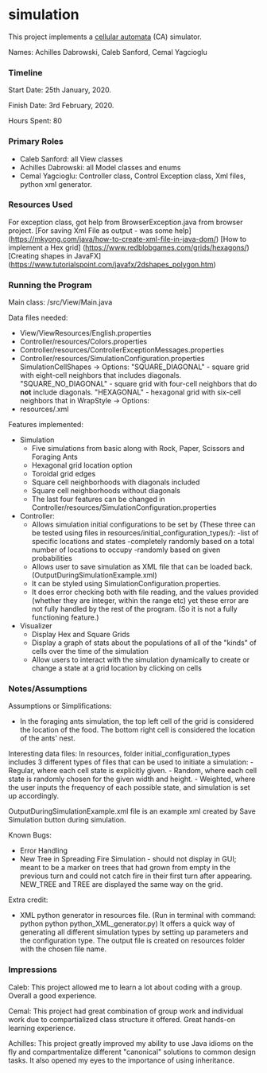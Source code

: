simulation
====

This project implements a [cellular automata](https://www2.cs.duke.edu/courses/compsci308/current/assign/02_simulation/index.php) (CA) simulator.

Names: Achilles Dabrowski, Caleb Sanford, Cemal Yagcioglu

### Timeline

Start Date: 25th January, 2020.

Finish Date: 3rd February, 2020.

Hours Spent: 80 

### Primary Roles
* Caleb Sanford: all View classes
* Achilles Dabrowski: all Model classes and enums 
* Cemal Yagcioglu: Controller class, Control Exception class, Xml files, python xml generator. 

### Resources Used
For exception class, got help from BrowserException.java from browser project.
[For saving Xml File as output - was some help] (https://mkyong.com/java/how-to-create-xml-file-in-java-dom/) 
[How to implement a Hex grid] (https://www.redblobgames.com/grids/hexagons/)
[Creating shapes in JavaFX] (https://www.tutorialspoint.com/javafx/2dshapes_polygon.htm)


### Running the Program

Main class: /src/View/Main.java

Data files needed: 
- View/ViewResources/English.properties
- Controller/resources/Colors.properties
- Controller/resources/ControllerExceptionMessages.properties
- Controller/resources/SimulationConfiguration.properties
    SimulationCellShapes -> Options: "SQUARE_DIAGONAL" - square grid with eight-cell neighbors that includes diagonals.
     "SQUARE_NO_DIAGONAL" - square grid with four-cell neighbors that do **not** include diagonals.
     "HEXAGONAL" - hexagonal grid with six-cell neighbors that in
    WrapStyle -> Options: 
- resources/<USER CREATED>.xml


Features implemented:
- Simulation
    - Five simulations from basic along with Rock, Paper, Scissors and Foraging Ants
    - Hexagonal grid location option
    - Toroidal grid edges
    - Square cell neighborhoods with diagonals included
    - Square cell neighborhoods without diagonals 
    - The last four features can be changed in Controller/resources/SimulationConfiguration.properties 
- Controller:
    - Allows simulation initial configurations to be set by (These three can be tested using files in resources/initial_configuration_types/):
        -list of specific locations and states
        -completely randomly based on a total number of locations to occupy
        -randomly based on given probabilities
   - Allows user to save simulation as XML file that can be loaded back. (OutputDuringSimulationExample.xml)
   - It can be styled using SimulationConfiguration.properties. 
   - It does error checking both with file reading, and the values provided (whether they are integer, within the range etc) yet these error are not
      fully handled by the rest of the program. (So it is not a fully functioning feature.)
- Visualizer
    - Display Hex and Square Grids
    - Display a graph of stats about the populations of all of the "kinds" of cells over the time of the simulation
    - Allow users to interact with the simulation dynamically to create or change a state at a grid location by clicking
    on cells 



### Notes/Assumptions

Assumptions or Simplifications:

- In the foraging ants simulation, the top left cell of the grid is considered the location of the food. The bottom right cell
is considered the location of the ants' nest. 

Interesting data files:
In resources, folder initial_configuration_types includes 3 different types of files that can be used to initiate a simulation:
    - Regular, where each cell state is explicitly given.
    - Random, where each cell state is randomly chosen for the given width and height.
    - Weighted, where the user inputs the frequency of each possible state, and simulation is set up accordingly.
    
OutputDuringSimulationExample.xml file is an example xml created by Save Simulation button during simulation. 

Known Bugs:
- Error Handling
- New Tree in Spreading Fire Simulation - should not display in GUI; meant to be a marker on trees that had grown from empty
in the previous turn and could not catch fire in their first turn after appearing. NEW_TREE and TREE are displayed the same
way on the grid. 

Extra credit:
- XML python generator in resources file.  (Run in terminal with command: python python python_XML_generator.py)
  It offers a quick way of generating all different simulation types by setting up parameters and the configuration type.
  The output file is created on resources folder with the chosen file name.


### Impressions

Caleb: This project allowed me to learn a lot about coding 
with a group. Overall a good experience.

Cemal: This project had great combination of group work and individual work due to compartialized class
structure it offered. Great hands-on learning experience.

Achilles: This project greatly improved my ability to use Java idioms on the fly and compartmentalize different
"canonical" solutions to common design tasks. It also opened my eyes to the importance of using inheritance. 
